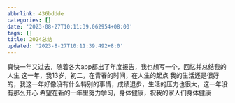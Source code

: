 ```yaml
---
abbrlink: 436bddde
categories: []
date: '2023-08-27T10:11:39.062954+08:00'
tags: []
title: 2024总结
updated: '2023-8-27T10:11:39.492+8:0'
---
```

真快一年又过去，随着各大app都出了年度报告，我也想写一个，回忆并总结我的人生
这一年，我13岁，初二，在青春的时间，在人生的起点
我的生活还是很好的，我这一年好像没有什么特别的事情，成绩退步，生活的压力也很大，这一年没有那么开心
希望在新的一年里努力学习，身体健康，祝我的家人们身体健康